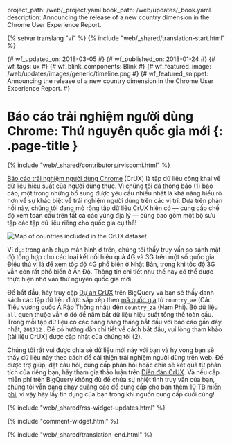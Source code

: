project_path: /web/_project.yaml
book_path: /web/updates/_book.yaml
description: Announcing the release of a new country dimension in the Chrome User Experience Report.

{% setvar translang "vi" %}
{% include "web/_shared/translation-start.html" %}

{# wf_updated_on: 2018-03-05 #}
{# wf_published_on: 2018-01-24 #}
{# wf_tags: ux #}
{# wf_blink_components: Blink #}
{# wf_featured_image: /web/updates/images/generic/timeline.png #}
{# wf_featured_snippet: Announcing the release of a new country dimension in the Chrome User Experience Report. #}

# Báo cáo trải nghiệm người dùng Chrome: Thứ nguyên quốc gia mới {: .page-title }

{% include "web/_shared/contributors/rviscomi.html" %}

<div class="clearfix"></div>

[Báo cáo trải nghiệm người dùng Chrome](/web/tools/chrome-user-experience-report/) (CrUX) là tập dữ liệu công khai về dữ liệu hiệu suất của người dùng thực. Vì chúng tôi đã thông báo (1) báo cáo, một trong những bổ sung được yêu cầu nhiều nhất là khả năng hiểu rõ hơn về sự khác biệt về trải nghiệm người dùng trên các vị trí. Dựa trên phản hồi này, chúng tôi đang mở rộng tập dữ liệu CrUX hiện có –– cung cấp chế độ xem toàn cầu trên tất cả các vùng địa lý –– cũng bao gồm một bộ sưu tập các tập dữ liệu riêng cho quốc gia cụ thể!

<img src="/web/updates/images/2018/01/crux-countries.png"
    alt="Map of countries included in the CrUX dataset"/>

Ví dụ: trong ảnh chụp màn hình ở trên, chúng tôi thấy truy vấn so sánh mật độ tổng hợp cho các loại kết nối hiệu quả 4G và 3G trên một số quốc gia. Điều thú vị là để xem tốc độ 4G phổ biến ở Nhật Bản, trong khi tốc độ 3G vẫn còn rất phổ biến ở Ấn Độ. Thông tin chi tiết như thế này có thể được thực hiện nhờ vào thứ nguyên quốc gia mới.

Để bắt đầu, hãy truy cập [Dự án CrUX](https://bigquery.cloud.google.com/dataset/chrome-ux-report:all) trên BigQuery và bạn sẽ thấy danh sách các tập dữ liệu được sắp xếp theo [mã quốc gia](https://en.wikipedia.org/wiki/ISO_3166-1_alpha-2) từ `country_ae` (Các Tiểu vương quốc Ả Rập Thống nhất) đến `country_za` (Nam Phi). Bộ dữ liệu `all` quen thuộc vẫn ở đó để nắm bắt dữ liệu hiệu suất tổng thể toàn cầu. Trong mỗi tập dữ liệu có các bảng hàng tháng bắt đầu với báo cáo gần đây nhất, `201712` . Để có hướng dẫn chi tiết về cách bắt đầu, vui lòng tham khảo [tài liệu CrUX] được cập nhật của chúng tôi (2).

Chúng tôi rất vui được chia sẻ dữ liệu mới này với bạn và hy vọng bạn sẽ thấy dữ liệu này theo cách để cải thiện trải nghiệm người dùng trên web. Để được trợ giúp, đặt câu hỏi, cung cấp phản hồi hoặc chia sẻ kết quả từ phân tích của riêng bạn, hãy tham gia thảo luận trên [Diễn đàn CrUX](https://groups.google.com/a/chromium.org/forum/#!forum/chrome-ux-report). Và nếu cấp miễn phí trên BigQuery không đủ để chứa sự nhiệt tình truy vấn của bạn, chúng tôi vẫn đang chạy quảng cáo để cung cấp cho bạn [thêm 10 TB miễn phí](https://docs.google.com/forms/d/e/1FAIpQLSeMYnz93JQuO7rPewVrKpLfxO7JREOysti0CQyRo31bc7cXHA/viewform), vì vậy hãy lấy tín dụng của bạn trong khi nguồn cung cấp cuối cùng!

{% include "web/_shared/rss-widget-updates.html" %}

{% include "comment-widget.html" %}

{% include "web/_shared/translation-end.html" %}